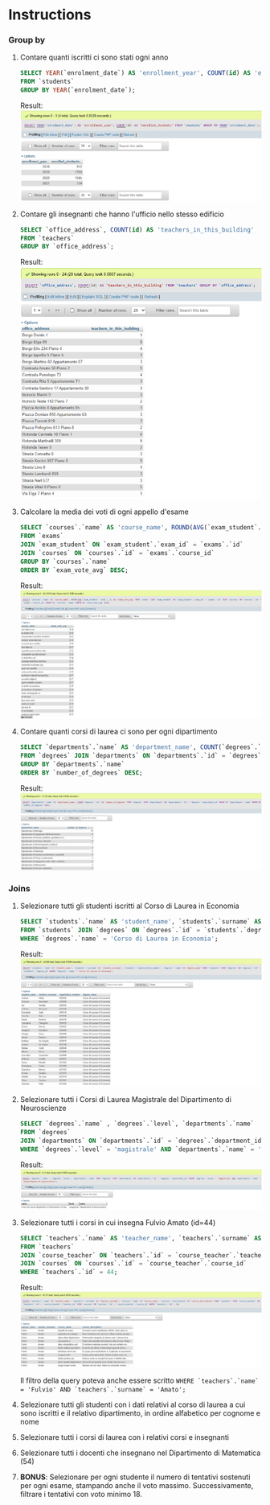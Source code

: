 # Instructions

### Group by
1. Contare quanti iscritti ci sono stati ogni anno
    ```SQL
    SELECT YEAR(`enrolment_date`) AS 'enrollment_year', COUNT(id) AS 'enrolled_students'
    FROM `students`
    GROUP BY YEAR(`enrolment_date`);
    ```
    Result:
    ![alt text](image.png)

2. Contare gli insegnanti che hanno l'ufficio nello stesso edificio
    ```SQL
    SELECT `office_address`, COUNT(id) AS 'teachers_in_this_building'
    FROM `teachers`
    GROUP BY `office_address`;
    ```
    Result:
    ![alt text](image-1.png)

3. Calcolare la media dei voti di ogni appello d'esame
    ```SQL
    SELECT `courses`.`name` AS 'course_name', ROUND(AVG(`exam_student`.`vote`), 1) AS 'exam_vote_avg'
    FROM `exams`
    JOIN `exam_student` ON `exam_student`.`exam_id` = `exams`.`id`
    JOIN `courses` ON `courses`.`id` = `exams`.`course_id`
    GROUP BY `courses`.`name`
    ORDER BY `exam_vote_avg` DESC;
    ```
    Result:
    ![alt text](image-2.png)

4. Contare quanti corsi di laurea ci sono per ogni dipartimento
    ```SQL
    SELECT `departments`.`name` AS 'department_name', COUNT(`degrees`.`id`) AS 'number_of_degrees'
    FROM `degrees` JOIN `departments` ON `departments`.`id` = `degrees`.`department_id`
    GROUP BY `departments`.`name`
    ORDER BY `number_of_degrees` DESC;
    ```
    Result:
    ![alt text](image-3.png)

### Joins
1. Selezionare tutti gli studenti iscritti al Corso di Laurea in Economia
    ```SQL
    SELECT `students`.`name` AS 'student_name', `students`.`surname` AS 'student_surname', `students`.`registration_number`, `degrees`.`name` AS 'degree_name'
    FROM `students` JOIN `degrees` ON `degrees`.`id` = `students`.`degree_id`
    WHERE `degrees`.`name` = 'Corso di Laurea in Economia';
    ```
    Result:
    ![alt text](image-4.png)

2. Selezionare tutti i Corsi di Laurea Magistrale del Dipartimento di Neuroscienze
    ```SQL
    SELECT `degrees`.`name` , `degrees`.`level`, `departments`.`name`
    FROM `degrees`
    JOIN `departments` ON `departments`.`id` = `degrees`.`department_id`
    WHERE `degrees`.`level` = 'magistrale' AND `departments`.`name` = 'Dipartimento di Neuroscienze';
    ```
    Result:
    ![alt text](image-5.png)

3. Selezionare tutti i corsi in cui insegna Fulvio Amato (id=44)
    ```SQL
    SELECT `teachers`.`name` AS 'teacher_name', `teachers`.`surname` AS 'teacher_surname', `courses`.`name` AS 'course_name', `courses`.`description` AS 'course_description'
    FROM `teachers`
    JOIN `course_teacher` ON `teachers`.`id` = `course_teacher`.`teacher_id`
    JOIN `courses` ON `courses`.`id` = `course_teacher`.`course_id`
    WHERE `teachers`.`id` = 44;
    ```
    Result:
    ![alt text](image-6.png)

    Il filtro della query poteva anche essere scritto ```WHERE `teachers`.`name` = 'Fulvio' AND `teachers`.`surname` = 'Amato';```
    
4. Selezionare tutti gli studenti con i dati relativi al corso di laurea a cui sono iscritti e il relativo dipartimento, in ordine alfabetico per cognome e nome
5. Selezionare tutti i corsi di laurea con i relativi corsi e insegnanti
6. Selezionare tutti i docenti che insegnano nel Dipartimento di Matematica (54)
7. **BONUS**: Selezionare per ogni studente il numero di tentativi sostenuti per ogni esame, stampando anche il voto massimo. Successivamente, filtrare i tentativi con voto minimo 18.